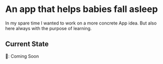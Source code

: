 # An app that helps babies fall asleep
In my spare time I wanted to work on a more concrete App idea. But also here always with the purpose of learning. 

## Current State

🎥: Coming Soon
